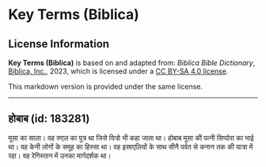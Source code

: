 # Key Terms (Biblica)

## License Information

**Key Terms (Biblica)** is based on and adapted from: _Biblica Bible Dictionary_, [Biblica, Inc.](https://www.biblica.com/), 2023, which is licensed under a [CC BY-SA 4.0 license](https://creativecommons.org/licenses/by-sa/4.0/legalcode.en).

This markdown version is provided under the same license.



--------------------------------

## होबाब (id: 183281)

मूसा का साला। वह रुएल का पुत्र था जिसे यित्रो भी कहा जाता था। होबाब मूसा की पत्नी सिप्पोरा का भाई था। वह केनी लोगों के समूह का हिस्सा था। वह इस्राएलियों के साथ सीनै पर्वत से कनान तक की यात्रा में रहा। वह रेगिस्तान में उनका मार्गदर्शक था।


